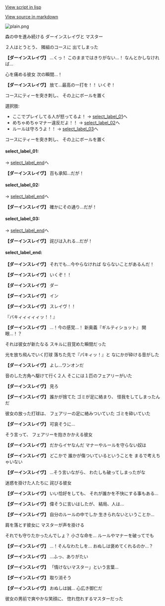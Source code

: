 [View script in lisp](../scripts/10281203.txt)

[View source in markdown](10281203.md)

![plain.png](../images/backgrounds/plain.png)

森の中を進み続ける
ダーインスレイヴと
マスター

２人はとうとう、
隣組のコースに
出てしまった

**【ダーインスレイヴ】**
…くっ！
このままではきりがない…！
なんとかしなければ…

心を痛める彼女
次の瞬間…！

**【ダーインスレイヴ】**
放て…最高の一打を！！
いくぞ！

コースにティーを突き刺し、
その上にボールを置く

選択肢:
- ここでプレイしてる人が怒ってるよ！ → [select_label_01](#select_label_01)へ
- めちゃめちゃマナー違反だよ！！ → [select_label_02](#select_label_02)へ
- ルールは守ろうよ！！ → [select_label_03](#select_label_03)へ

コースにティーを突き刺し、
その上にボールを置く

#### select_label_01:
 → [select_label_end](#select_label_end)へ

**【ダーインスレイヴ】**
百も承知…だが！

#### select_label_02:
 → [select_label_end](#select_label_end)へ

**【ダーインスレイヴ】**
確かにその通り…だが！

#### select_label_03:
 → [select_label_end](#select_label_end)へ

**【ダーインスレイヴ】**
詫びは入れる…だが！

#### select_label_end:

**【ダーインスレイヴ】**
それでも…今やらなければ
ならないことがあるんだ！

**【ダーインスレイヴ】**
いくぞ！！

**【ダーインスレイヴ】**
ダー

**【ダーインスレイヴ】**
イン

**【ダーインスレイヴ】**
スレイヴ！！

『バキィィィィィッ！！』

**【ダーインスレイヴ】**
…！今の感覚…！
新奥義『ギルティショット』
開眼…！？

それは彼女が新たなる
スキルに目覚めた瞬間だった

光を放ち飛んでいく打球
落ちた先で『パキィッ！』と
なにかが砕ける音がした

**【ダーインスレイヴ】**
よし…ワンオンだ

音のした方角へ駆けて行く２人
そこには１匹のフェアリーがいた

**【ダーインスレイヴ】**
見ろ

**【ダーインスレイヴ】**
誰かが捨てた
ゴミが足に絡まり、
怪我をしてしまったんだ

彼女の放った打球は、
フェアリーの足に絡みついていた
ゴミを砕いていた

**【ダーインスレイヴ】**
可哀そうに…

そう言って、
フェアリーを抱きかかえる彼女

**【ダーインスレイヴ】**
だからイヤなんだ
マナーやルールを守らない奴は

**【ダーインスレイヴ】**
どこかで
誰かが傷ついているということを
まるで考えちゃいない

**【ダーインスレイヴ】**
…そう言いながら、
わたしも破ってしまったがな

迷惑を掛けた人たちに
詫びる彼女

**【ダーインスレイヴ】**
いい恰好をしても、
それが誰かを不快にする事もある…

**【ダーインスレイヴ】**
偉そうに言いはしたが、
結局、人は…

**【ダーインスレイヴ】**
自分のルールの中でしか
生きられないということか…

肩を落とす彼女に
マスターが声を掛ける

それでも守りたかったんでしょ？
小さな命を…
ルールやマナーを破ってでも

**【ダーインスレイヴ】**
…！そんなわたしを…
おぬしは褒めてくれるのか…？

**【ダーインスレイヴ】**
…ふっ、ありがたい

**【ダーインスレイヴ】**
「情けないマスター」という言葉…

**【ダーインスレイヴ】**
取り消そう

**【ダーインスレイヴ】**
おぬしは誠…
心広き御仁だ

彼女の男前で爽やかな笑顔に、
惚れ惚れするマスターだった